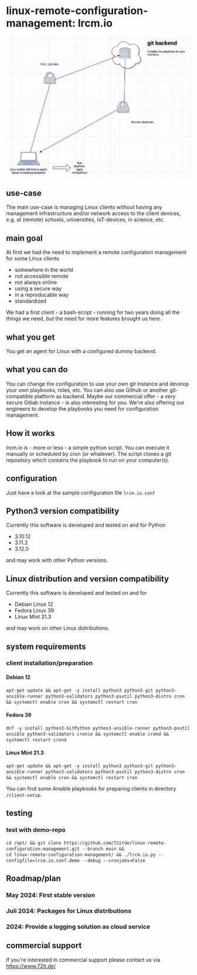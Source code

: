 # linux-remote-configuration-management: lrcm.io

![lrcm.io main image](./lrcm.io.drawio.png)

## use-case

The main use-case is managing Linux clients without having any management infrastructure and/or network access to the client devices, e.g. at (remote) schools, universities, IoT-devices, in science, etc.

## main goal

At first we had the need to implement a remote configuration management for some Linux clients

- somewhere in the world
- not accessible remote
- not always online
- using a secure way
- in a reproducable way
- standardized

We had a first client - a bash-script - running for two years doing all the things we need, but the need for more features brought us here.

## what you get

You get an agent for Linux with a configured dummy backend.

## what you can do

You can change the configuration to use your own git instance and develop your own playbooks, roles, etc. You can also use Github or another git-compatible platform as backend. Maybe our commercial offer - a very secure Gitlab instance - is also interesting for you. We're also offering our engineers to develop the playbooks you need for configuration management.

## How it works

lrcm.io is - more or less - a simple python script. You can execute it manually or scheduled by cron (or whatever). The script clones a git repository which contains the playbook to run on your computer(s).

## configuration

Just have a look at the sample configuration file `lrcm.io.conf`

## Python3 version compatibility

Currently this software is developed and tested on and for Python

- 3.10.12
- 3.11.2
- 3.12.0

and may work with other Python versions.

## Linux distribution and version compatibility

Currently this software is developed and tested on and for

- Debian Linux 12
- Fedora Linux 39
- Linux Mint 21.3

and may work on other Linux distributions.

## system requirements

### client installation/preparation

#### Debian 12

```
apt-get update && apt-get -y install python3 python3-git python3-ansible-runner python3-validators python3-psutil python3-distro cron && systemctl enable cron && systemctl restart cron
```

#### Fedora 39

```
dnf -y install python3-GitPython python3-ansible-runner python3-psutil ansible python3-validators cronie && systemctl enable crond && systemctl restart crond
```

#### Linux Mint 21.3

```
apt-get update && apt-get -y install python3 python3-git python3-ansible-runner python3-validators python3-psutil python3-distro cron && systemctl enable cron && systemctl restart cron
```

You can find some Ansible playbooks for preparing clients in directory `/client-setup`.

## testing

### test with demo-repo

```
cd /opt/ && git clone https://github.com/72itde/linux-remote-configuration-management.git --branch main && 
cd linux-remote-configuration-management/ && ./lrcm.io.py --configfile=lrcm.io.conf.demo --debug --cronjobs=False
```

## Roadmap/plan

### May 2024: First stable version

### Juli 2024: Packages for Linux distributions

### 2024: Provide a logging solution as cloud service 

## commercial support

If you're interested in commercial support please contact us via <https://www.72it.de/>